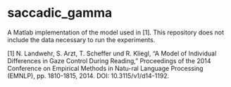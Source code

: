 # saccadic_gamma
A Matlab implementation of the model used in [1]. This repository does not include the data necessary to run the experiments.

[1] N. Landwehr, S. Arzt, T. Scheffer und R. Kliegl, “A Model of Individual Differences in Gaze Control During Reading,” Proceedings of the 2014 Conference on Empirical Methods in Natu-ral Language Processing (EMNLP), pp. 1810-1815, 2014. DOI: 10.3115/v1/d14-1192. 


